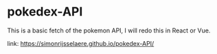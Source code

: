 # pokedex-API

This is a basic fetch of the pokemon API, I will redo this in React or Vue.

link: https://simonrijsselaere.github.io/pokedex-API/
